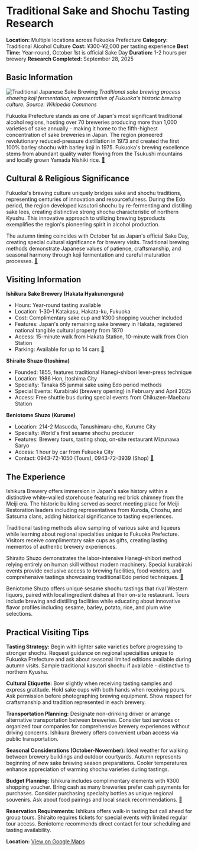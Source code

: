 # Traditional Sake and Shochu Tasting Research

**Location:** Multiple locations across Fukuoka Prefecture
**Category:** Traditional Alcohol Culture
**Cost:** ¥300-¥2,000 per tasting experience
**Best Time:** Year-round, October 1st is official Sake Day
**Duration:** 1-2 hours per brewery
**Research Completed:** September 28, 2025

## Basic Information

![Traditional Japanese Sake Brewing](https://upload.wikimedia.org/wikipedia/commons/6/63/HAKUTSURU_SAKE_BREWING.jpg)
*Traditional sake brewing process showing koji fermentation, representative of Fukuoka's historic brewing culture. Source: Wikipedia Commons*

Fukuoka Prefecture stands as one of Japan's most significant traditional alcohol regions, hosting over 70 breweries producing more than 1,000 varieties of sake annually - making it home to the fifth-highest concentration of sake breweries in Japan. The region pioneered revolutionary reduced-pressure distillation in 1973 and created the first 100% barley shochu with barley koji in 1975. Fukuoka's brewing excellence stems from abundant quality water flowing from the Tsukushi mountains and locally grown Yamada Nishiki rice. [🔗](https://www.crossroadfukuoka.jp/en/articles/sake_experience)

## Cultural & Religious Significance

Fukuoka's brewing culture uniquely bridges sake and shochu traditions, representing centuries of innovation and resourcefulness. During the Edo period, the region developed kasutori shochu by re-fermenting and distilling sake lees, creating distinctive strong shochu characteristic of northern Kyushu. This innovative approach to utilizing brewing byproducts exemplifies the region's pioneering spirit in alcohol production.

The autumn timing coincides with October 1st as Japan's official Sake Day, creating special cultural significance for brewery visits. Traditional brewing methods demonstrate Japanese values of patience, craftsmanship, and seasonal harmony through koji fermentation and careful maturation processes. [🔗](https://www.japan.travel/en/japan-magazine/2211_exploring-unique-culture-and-history-brewing-sake-and-shochu/)

## Visiting Information

**Ishikura Sake Brewery (Hakata Hyakunengura)**
- Hours: Year-round tasting available
- Location: 1-30-1 Katakasu, Hakata-ku, Fukuoka
- Cost: Complimentary sake cup and ¥300 shopping voucher included
- Features: Japan's only remaining sake brewery in Hakata, registered national tangible cultural property from 1870
- Access: 15-minute walk from Hakata Station, 10-minute walk from Gion Station
- Parking: Available for up to 14 cars [🔗](https://www.ishikura-shuzou.co.jp/en/)

**Shiraito Shuzo (Itoshima)**
- Founded: 1855, features traditional Hanegi-shibori lever-press technique
- Location: 1986 Hon, Itoshima City
- Specialty: Tanaka 65 junmai sake using Edo period methods
- Special Events: Kurabiraki (brewery opening) in February and April 2025
- Access: Free shuttle bus during special events from Chikuzen-Maebaru Station

**Beniotome Shuzo (Kurume)**
- Location: 214-2 Masuoda, Tanushimaru-cho, Kurume City
- Specialty: World's first sesame shochu producer
- Features: Brewery tours, tasting shop, on-site restaurant Mizunawa Saryo
- Access: 1 hour by car from Fukuoka City
- Contact: 0943-72-1050 (Tours), 0943-72-3939 (Shop) [🔗](https://www.japansake.or.jp/sake/campaign/webcp/en/kyushu/beniotome.html)

## The Experience

Ishikura Brewery offers immersion in Japan's sake history within a distinctive white-walled storehouse featuring red brick chimney from the Meiji era. The historic building served as secret meeting place for Meiji Restoration leaders including representatives from Kuroda, Choshu, and Satsuma clans, adding historical significance to tasting experiences.

Traditional tasting methods allow sampling of various sake and liqueurs while learning about regional specialties unique to Fukuoka Prefecture. Visitors receive complimentary sake cups as gifts, creating lasting mementos of authentic brewery experiences.

Shiraito Shuzo demonstrates the labor-intensive Hanegi-shibori method relying entirely on human skill without modern machinery. Special kurabiraki events provide exclusive access to brewing facilities, food vendors, and comprehensive tastings showcasing traditional Edo period techniques. [🔗](https://gofukuoka.jp/articles/detail/f415f9cf-8602-410e-ae75-b9959f9fe35b)

Beniotome Shuzo offers unique sesame shochu tastings that rival Western liquors, paired with local ingredient dishes at their on-site restaurant. Tours include brewing and distilling facilities while educating about innovative flavor profiles including sesame, barley, potato, rice, and plum wine selections.

## Practical Visiting Tips

**Tasting Strategy:** Begin with lighter sake varieties before progressing to stronger shochu. Request guidance on regional specialties unique to Fukuoka Prefecture and ask about seasonal limited editions available during autumn visits. Sample traditional kasutori shochu if available - distinctive to northern Kyushu.

**Cultural Etiquette:** Bow slightly when receiving tasting samples and express gratitude. Hold sake cups with both hands when receiving pours. Ask permission before photographing brewing equipment. Show respect for craftsmanship and tradition represented in each brewery.

**Transportation Planning:** Designate non-drinking driver or arrange alternative transportation between breweries. Consider taxi services or organized tour companies for comprehensive brewery experiences without driving concerns. Ishikura Brewery offers convenient urban access via public transportation.

**Seasonal Considerations (October-November):** Ideal weather for walking between brewery buildings and outdoor courtyards. Autumn represents beginning of new sake brewing season preparations. Cooler temperatures enhance appreciation of warming shochu varieties during tastings.

**Budget Planning:** Ishikura includes complimentary elements with ¥300 shopping voucher. Bring cash as many breweries prefer cash payments for purchases. Consider purchasing specialty bottles as unique regional souvenirs. Ask about food pairings and local snack recommendations. [🔗](https://www.visit-kyushu.com/)

**Reservation Requirements:** Ishikura offers walk-in tasting but call ahead for group tours. Shiraito requires tickets for special events with limited regular tour access. Beniotome recommends direct contact for tour scheduling and tasting availability.

**Location:** [View on Google Maps](https://maps.google.com/?q=1-30-1+Katakasu,+Hakata-ku,+Fukuoka)